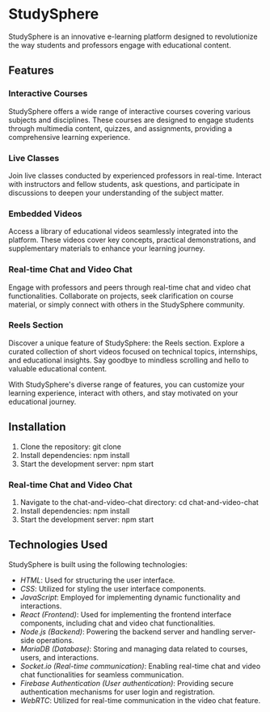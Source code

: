 # StudySphere

StudySphere is an innovative e-learning platform designed to revolutionize the way students and professors engage with educational content.

## Features

### Interactive Courses
StudySphere offers a wide range of interactive courses covering various subjects and disciplines. These courses are designed to engage students through multimedia content, quizzes, and assignments, providing a comprehensive learning experience.

### Live Classes
Join live classes conducted by experienced professors in real-time. Interact with instructors and fellow students, ask questions, and participate in discussions to deepen your understanding of the subject matter.

### Embedded Videos
Access a library of educational videos seamlessly integrated into the platform. These videos cover key concepts, practical demonstrations, and supplementary materials to enhance your learning journey.

### Real-time Chat and Video Chat
Engage with professors and peers through real-time chat and video chat functionalities. Collaborate on projects, seek clarification on course material, or simply connect with others in the StudySphere community.

### Reels Section
Discover a unique feature of StudySphere: the Reels section. Explore a curated collection of short videos focused on technical topics, internships, and educational insights. Say goodbye to mindless scrolling and hello to valuable educational content.

With StudySphere's diverse range of features, you can customize your learning experience, interact with others, and stay motivated on your educational journey.

## Installation

1. Clone the repository: git clone 
2. Install dependencies: npm install
3. Start the development server: npm start

### Real-time Chat and Video Chat
1. Navigate to the chat-and-video-chat directory: cd chat-and-video-chat
2. Install dependencies: npm install
3. Start the development server: npm start

## Technologies Used

StudySphere is built using the following technologies:

- *HTML*: Used for structuring the user interface.
- *CSS*: Utilized for styling the user interface components.
- *JavaScript*: Employed for implementing dynamic functionality and interactions.
- *React (Frontend)*: Used for implementing the frontend interface components, including chat and video chat functionalities.
- *Node.js (Backend)*: Powering the backend server and handling server-side operations.
- *MariaDB (Database)*: Storing and managing data related to courses, users, and interactions.
- *Socket.io (Real-time communication)*: Enabling real-time chat and video chat functionalities for seamless communication.
- *Firebase Authentication (User authentication)*: Providing secure authentication mechanisms for user login and registration.
- *WebRTC*: Utilized for real-time communication in the video chat feature.


